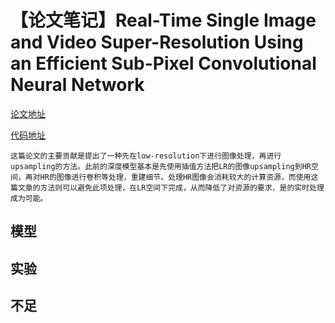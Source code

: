 # 【论文笔记】Real-Time Single Image and Video Super-Resolution Using an Efficient Sub-Pixel Convolutional Neural Network
[论文地址](https://www.cv-foundation.org/openaccess/content_cvpr_2016/papers/Shi_Real-Time_Single_Image_CVPR_2016_paper.pdf)

[代码地址](https://github.com/atriumlts/subpixel)

    这篇论文的主要贡献是提出了一种先在low-resolution下进行图像处理，再进行upsampling的方法。此前的深度模型基本是先使用插值方法把LR的图像upsampling到HR空间，再对HR的图像进行卷积等处理，重建细节。处理HR图像会消耗较大的计算资源，而使用这篇文章的方法则可以避免此项处理，在LR空间下完成，从而降低了对资源的要求，是的实时处理成为可能。
## 模型

## 实验
## 不足
